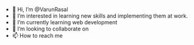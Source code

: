 - 👋 Hi, I’m @VarunRasal
- 👀 I’m interested in learning new skills and implementing them at work.
- 🌱 I’m currently learning web development
- 💞️ I’m looking to collaborate on 
- 📫 How to reach me 

<!---
Varun4r2023/Varun4r2023 is a ✨ special ✨ repository because its `README.md` (this file) appears on your GitHub profile.
You can click the Preview link to take a look at your changes.
--->

